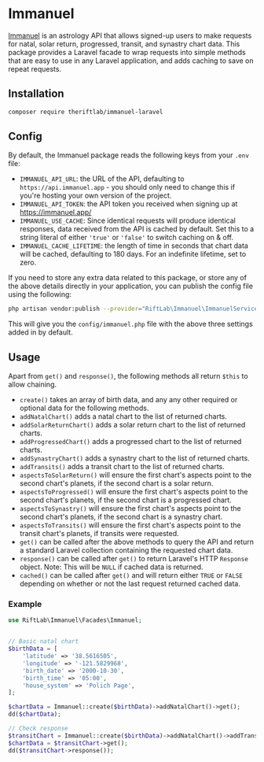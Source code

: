 # Immanuel

[Immanuel](https://immanuel.app/) is an astrology API that allows signed-up users to make requests for natal, solar return, progressed, transit, and synastry chart data. This package provides a Laravel facade to wrap requests into simple methods that are easy to use in any Laravel application, and adds caching to save on repeat requests.

## Installation

```bash
composer require theriftlab/immanuel-laravel
```

## Config

By default, the Immanuel package reads the following keys from your `.env` file:

* `IMMANUEL_API_URL`: the URL of the API, defaulting to `https://api.immanuel.app` - you should only need to change this if you're hosting your own version of the project.
* `IMMANUEL_API_TOKEN`: the API token you received when signing up at https://immanuel.app/
* `IMMANUEL_USE_CACHE`: Since identical requests will produce identical responses, data received from the API is cached by default. Set this to a string literal of either `'true'` or `'false'` to switch caching on & off.
* `IMMANUEL_CACHE_LIFETIME`: the length of time in seconds that chart data will be cached, defaulting to 180 days. For an indefinite lifetime, set to zero.

If you need to store any extra data related to this package, or store any of the above details directly in your application, you can publish the config file using the following:

```bash
php artisan vendor:publish --provider="RiftLab\Immanuel\ImmanuelServiceProvider" --tag="config"
```

This will give you the `config/immanuel.php` file with the above three settings added in by default.

## Usage

Apart from `get()` and `response()`, the following methods all return `$this` to allow chaining.

* `create()` takes an array of birth data, and any any other required or optional data for the following methods.
* `addNatalChart()` adds a natal chart to the list of returned charts.
* `addSolarReturnChart()` adds a solar return chart to the list of returned charts.
* `addProgressedChart()` adds a progressed chart to the list of returned charts.
* `addSynastryChart()` adds a synastry chart to the list of returned charts.
* `addTransits()` adds a transit chart to the list of returned charts.
* `aspectsToSolarReturn()` will ensure the first chart's aspects point to the second chart's planets, if the second chart is a solar return.
* `aspectsToProgressed()` will ensure the first chart's aspects point to the second chart's planets, if the second chart is a progressed chart.
* `aspectsToSynastry()` will ensure the first chart's aspects point to the second chart's planets, if the second chart is a synastry chart.
* `aspectsToTransits()` will ensure the first chart's aspects point to the transit chart's planets, if transits were requested.
* `get()` can be called after the above methods to query the API and return a standard Laravel collection containing the requested chart data.
* `response()` can be called after `get()` to return Laravel's HTTP `Response` object. Note: This will be `NULL` if cached data is returned.
* `cached()` can be called after `get()` and will return either `TRUE` or `FALSE` depending on whether or not the last request returned cached data.

### Example

```php
use RiftLab\Immanuel\Facades\Immanuel;


// Basic natal chart
$birthData = [
    'latitude' => '38.5616505',
    'longitude' => '-121.5829968',
    'birth_date' => '2000-10-30',
    'birth_time' => '05:00',
    'house_system' => 'Polich Page',
];

$chartData = Immanuel::create($birthData)->addNatalChart()->get();
dd($chartData);

// Check response
$transitChart = Immanuel::create($birthData)->addNatalChart()->addTransits()->aspectsToTransits();
$chartData = $transitChart->get();
dd($transitChart->response());
```